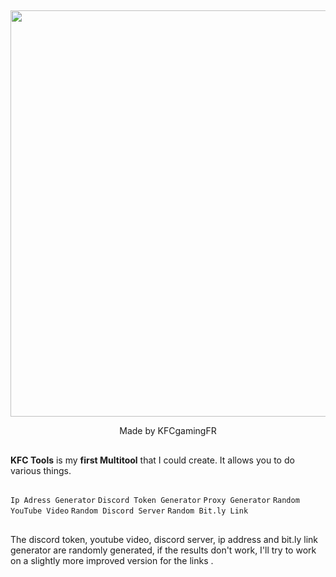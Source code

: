 ## 

<div id="header" align="center">
  <img src="https://user-images.githubusercontent.com/53215372/195984408-bca60f38-b3d6-4b86-b100-a2cc2f5e7aea.png" width="650"/>
</div>

<p align="center">
  Made by KFCgamingFR
  <p/>

## 

**KFC Tools** is my **first Multitool** that I could create. It allows you to do various things.
  
##

```Ip Adress Generator```
```Discord Token Generator```
```Proxy Generator```
```Random YouTube Video```
```Random Discord Server```
```Random Bit.ly Link```

##

The discord token, youtube video, discord server, ip address and bit.ly link generator are randomly generated, if the results don't work, I'll try to work on a slightly more improved version for the links .

